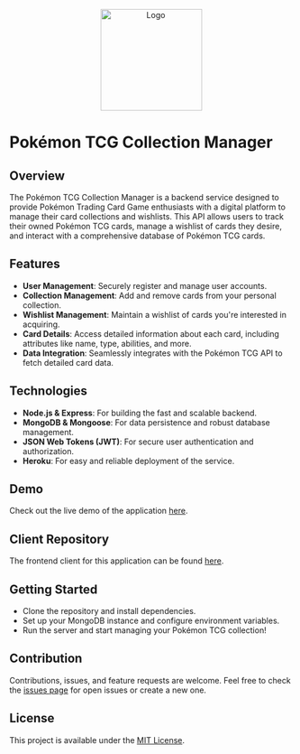 <p align='center'>
  <img width="180" alt="Logo" src="https://tgc-tracker.vercel.app/img/logo.9cefa539.png" align="center">
</p>

# Pokémon TCG Collection Manager

## Overview
The Pokémon TCG Collection Manager is a backend service designed to provide Pokémon Trading Card Game enthusiasts with a digital platform to manage their card collections and wishlists. This API allows users to track their owned Pokémon TCG cards, manage a wishlist of cards they desire, and interact with a comprehensive database of Pokémon TCG cards.

## Features
- **User Management**: Securely register and manage user accounts.
- **Collection Management**: Add and remove cards from your personal collection.
- **Wishlist Management**: Maintain a wishlist of cards you're interested in acquiring.
- **Card Details**: Access detailed information about each card, including attributes like name, type, abilities, and more.
- **Data Integration**: Seamlessly integrates with the Pokémon TCG API to fetch detailed card data.

## Technologies
- **Node.js & Express**: For building the fast and scalable backend.
- **MongoDB & Mongoose**: For data persistence and robust database management.
- **JSON Web Tokens (JWT)**: For secure user authentication and authorization.
- **Heroku**: For easy and reliable deployment of the service.

## Demo
Check out the live demo of the application [here](https://tgc-tracker.vercel.app/).

## Client Repository
The frontend client for this application can be found [here](https://github.com/thomasnrggo/TGC-Tracker).

## Getting Started
- Clone the repository and install dependencies.
- Set up your MongoDB instance and configure environment variables.
- Run the server and start managing your Pokémon TCG collection!

## Contribution
Contributions, issues, and feature requests are welcome. Feel free to check the [issues page](<link-to-your-issues-page>) for open issues or create a new one.

## License
This project is available under the [MIT License](LICENSE).
